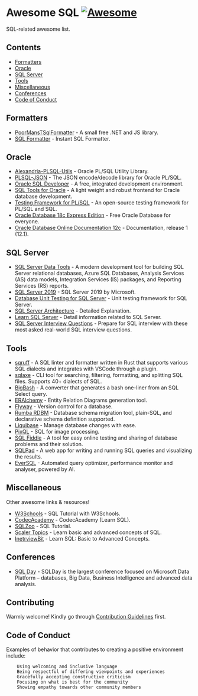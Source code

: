 # Awesome SQL [![Awesome](https://awesome.re/badge-flat.svg)](https://awesome.re)

SQL-related awesome list.

## Contents

* [Formatters](#formatters)
* [Oracle](#oracle)
* [SQL Server](#sql-server)
* [Tools](#tools)
* [Miscellaneous](#miscellaneous)
* [Conferences](#conferences)
* [Code of Conduct](#code-of-conduct)

## Formatters

* [PoorMansTSqlFormatter](https://github.com/TaoK/PoorMansTSqlFormatter) - A small free .NET and JS library.
* [SQL Formatter](http://www.dpriver.com/pp/sqlformat.htm) - Instant SQL Formatter.

## Oracle

* [Alexandria-PLSQL-Utils](https://github.com/mortenbra/alexandria-plsql-utils) - Oracle PL/SQL Utility Library.
* [PLSQL-JSON](https://github.com/doberkofler/PLSQL-JSON) - The JSON encode/decode library for Oracle PL/SQL.
* [Oracle SQL Developer](https://www.oracle.com/database/technologies/appdev/sql-developer.html) - A free, integrated development environment.
* [SQL Tools for Oracle](https://sourceforge.net/projects/sqlt/) - A light weight and robust frontend for Oracle database development. 
* [Testing Framework for PL/SQL](http://utplsql.org/) - An open-source testing framework for PL/SQL and SQL.
* [Oracle Database 18c Express Edition](https://www.oracle.com/database/technologies/appdev/xe.html) - Free Oracle Database for everyone.
* [Oracle Database Online Documentation 12c](https://docs.oracle.com/database/121/SQLRF/toc.htm) - Documentation, release 1 (12.1).

## SQL Server

* [SQL Server Data Tools](https://docs.microsoft.com/en-us/sql/ssdt/download-sql-server-data-tools-ssdt?redirectedfrom=MSDN&view=sql-server-ver15) - A modern development tool for building SQL Server relational databases, Azure SQL Databases, Analysis Services (AS) data models, Integration Services (IS) packages, and Reporting Services (RS) reports. 
* [SQL Server 2019](https://www.microsoft.com/en-us/sql-server/sql-server-2019) - SQL Server 2019 by Microsoft.
* [Database Unit Testing for SQL Server](https://tsqlt.org/) - Unit testing framework for SQL Server.
* [SQL Server Architecture](https://www.interviewbit.com/blog/sql-server-architecture/) - Detailed Explanation.
* [Learn SQL Server](https://www.scaler.com/topics/sql-server/) - Detail information related to SQL Server.
* [SQL Server Interview Questions](https://www.interviewbit.com/sql-server-interview-questions/) - Prepare for SQL interview with these most asked real-world SQL interview questions.

## Tools

* [sqruff](https://github.com/quarylabs/sqruff) - A SQL linter and formatter written in Rust that supports various SQL dialects and integrates with VSCode through a plugin.
* [sqlaxe](https://github.com/djberube/sqlaxe) - CLI tool for searching, filtering, formatting, and splitting SQL files. Supports 40+ dialects of SQL.
* [BigBash](https://github.com/Borisvl/bigbash) - A converter that generates a bash one-liner from an SQL Select query.
* [ERAlchemy](https://github.com/Alexis-benoist/eralchemy) - Entity Relation Diagrams generation tool.
* [Flyway](https://flywaydb.org/) - Version control for a database.
* [Rumba RDBM](https://www.dbinvent.com/) - Database schema migration tool, plain-SQL, and declarative schema definition supported.
* [Liquibase](https://www.liquibase.org/) - Manage database changes with ease.
* [PixQL](https://github.com/Phildo/pixQL) - SQL for image processing.
* [SQL Fiddle](http://sqlfiddle.com/) - A tool for easy online testing and sharing of database problems and their solution.
* [SQLPad](http://rickbergfalk.github.io/sqlpad/#/) - A web app for writing and running SQL queries and visualizing the results.
* [EverSQL](https://www.eversql.com/) - Automated query optimizer, performance monitor and analyser, powered by AI.

## Miscellaneous

Other awesome links & resources!

* [W3Schools](https://www.w3schools.com/sql/default.asp) - SQL Tutorial with W3Schools.
* [CodecAcademy](https://www.codecademy.com/learn/learn-sql) - CodecAcademy (Learn SQL).
* [SQLZoo](https://sqlzoo.net/) - SQL Tutorial.
* [Scaler Topics](https://www.scaler.com/topics/sql/) - Learn basic and advanced concepts of SQL.
* [InetrviewBit](https://www.interviewbit.com/sql-cheat-sheet/) - Learn SQL: Basic to Advanced Concepts.

## Conferences

* [SQL Day](https://sqlday.pl/en/) - SQLDay is the largest conference focused on Microsoft Data Platform – databases, Big Data, Business Intelligence and advanced data analysis.

## Contributing

Warmly welcome! Kindly go through [Contribution Guidelines](https://github.com/mbiesiad/awesome-sql/blob/master/CONTRIBUTING.md) first.

## Code of Conduct

Examples of behavior that contributes to creating a positive environment include:
```
    Using welcoming and inclusive language
    Being respectful of differing viewpoints and experiences
    Gracefully accepting constructive criticism
    Focusing on what is best for the community
    Showing empathy towards other community members
```
